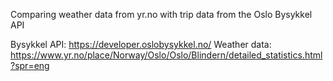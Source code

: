Comparing weather data from yr.no with trip data from the Oslo Bysykkel API

Bysykkel API: https://developer.oslobysykkel.no/ 
Weather data: https://www.yr.no/place/Norway/Oslo/Oslo/Blindern/detailed_statistics.html?spr=eng 